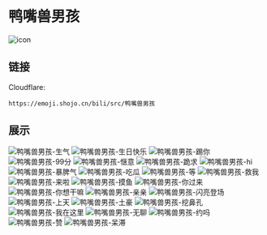 # 鸭嘴兽男孩
![icon](https://emoji.shojo.cn/bili/src/鸭嘴兽男孩/icon.png)
## 链接
Cloudflare:
```
https://emoji.shojo.cn/bili/src/鸭嘴兽男孩
```
## 展示
![鸭嘴兽男孩-生气](https://emoji.shojo.cn/bili/src/鸭嘴兽男孩/鸭嘴兽男孩-生气.png)
![鸭嘴兽男孩-生日快乐](https://emoji.shojo.cn/bili/src/鸭嘴兽男孩/鸭嘴兽男孩-生日快乐.png)
![鸭嘴兽男孩-踢你](https://emoji.shojo.cn/bili/src/鸭嘴兽男孩/鸭嘴兽男孩-踢你.png)
![鸭嘴兽男孩-99分](https://emoji.shojo.cn/bili/src/鸭嘴兽男孩/鸭嘴兽男孩-99分.png)
![鸭嘴兽男孩-惬意](https://emoji.shojo.cn/bili/src/鸭嘴兽男孩/鸭嘴兽男孩-惬意.png)
![鸭嘴兽男孩-跪求](https://emoji.shojo.cn/bili/src/鸭嘴兽男孩/鸭嘴兽男孩-跪求.png)
![鸭嘴兽男孩-hi](https://emoji.shojo.cn/bili/src/鸭嘴兽男孩/鸭嘴兽男孩-hi.png)
![鸭嘴兽男孩-暴脾气](https://emoji.shojo.cn/bili/src/鸭嘴兽男孩/鸭嘴兽男孩-暴脾气.png)
![鸭嘴兽男孩-吃瓜](https://emoji.shojo.cn/bili/src/鸭嘴兽男孩/鸭嘴兽男孩-吃瓜.png)
![鸭嘴兽男孩-等](https://emoji.shojo.cn/bili/src/鸭嘴兽男孩/鸭嘴兽男孩-等.png)
![鸭嘴兽男孩-救我](https://emoji.shojo.cn/bili/src/鸭嘴兽男孩/鸭嘴兽男孩-救我.png)
![鸭嘴兽男孩-来啦](https://emoji.shojo.cn/bili/src/鸭嘴兽男孩/鸭嘴兽男孩-来啦.png)
![鸭嘴兽男孩-摸鱼](https://emoji.shojo.cn/bili/src/鸭嘴兽男孩/鸭嘴兽男孩-摸鱼.png)
![鸭嘴兽男孩-你过来](https://emoji.shojo.cn/bili/src/鸭嘴兽男孩/鸭嘴兽男孩-你过来.png)
![鸭嘴兽男孩-你想干嘛](https://emoji.shojo.cn/bili/src/鸭嘴兽男孩/鸭嘴兽男孩-你想干嘛.png)
![鸭嘴兽男孩-亲亲](https://emoji.shojo.cn/bili/src/鸭嘴兽男孩/鸭嘴兽男孩-亲亲.png)
![鸭嘴兽男孩-闪亮登场](https://emoji.shojo.cn/bili/src/鸭嘴兽男孩/鸭嘴兽男孩-闪亮登场.png)
![鸭嘴兽男孩-上天](https://emoji.shojo.cn/bili/src/鸭嘴兽男孩/鸭嘴兽男孩-上天.png)
![鸭嘴兽男孩-土豪](https://emoji.shojo.cn/bili/src/鸭嘴兽男孩/鸭嘴兽男孩-土豪.png)
![鸭嘴兽男孩-挖鼻孔](https://emoji.shojo.cn/bili/src/鸭嘴兽男孩/鸭嘴兽男孩-挖鼻孔.png)
![鸭嘴兽男孩-我在这里](https://emoji.shojo.cn/bili/src/鸭嘴兽男孩/鸭嘴兽男孩-我在这里.png)
![鸭嘴兽男孩-无聊](https://emoji.shojo.cn/bili/src/鸭嘴兽男孩/鸭嘴兽男孩-无聊.png)
![鸭嘴兽男孩-约吗](https://emoji.shojo.cn/bili/src/鸭嘴兽男孩/鸭嘴兽男孩-约吗.png)
![鸭嘴兽男孩-赞](https://emoji.shojo.cn/bili/src/鸭嘴兽男孩/鸭嘴兽男孩-赞.png)
![鸭嘴兽男孩-呆滞](https://emoji.shojo.cn/bili/src/鸭嘴兽男孩/鸭嘴兽男孩-呆滞.png)
